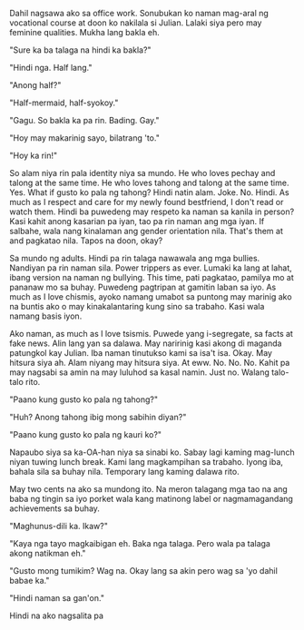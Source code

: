 Dahil nagsawa ako sa office work. Sonubukan ko naman mag-aral ng vocational course at doon ko nakilala si Julian. Lalaki siya pero may feminine qualities. Mukha lang bakla eh. 

"Sure ka ba talaga na hindi ka bakla?"

"Hindi nga. Half lang."

"Anong half?"

"Half-mermaid, half-syokoy."

"Gagu. So bakla ka pa rin. Bading. Gay."

"Hoy may makarinig sayo, bilatrang 'to."

"Hoy ka rin!"

So alam niya rin pala identity niya sa mundo. He who loves pechay and talong at the same time. He who loves tahong and talong at the same time. Yes. What if gusto ko pala ng tahong? Hindi natin alam. Joke. No. Hindi. As much as I respect and care for my newly found bestfriend, I don't read or watch them. Hindi ba puwedeng may respeto ka naman sa kanila in person? Kasi kahit anong kasarian pa iyan, tao pa rin naman ang mga iyan. If salbahe, wala nang kinalaman ang gender orientation nila. That's them at and pagkatao nila. Tapos na doon, okay? 

Sa mundo ng adults. Hindi pa rin talaga nawawala ang mga bullies. Nandiyan pa rin naman sila. Power trippers as ever. Lumaki ka lang at lahat, ibang version na naman ng bullying. This time, pati pagkatao, pamilya mo at pananaw mo sa buhay. Puwedeng pagtripan at gamitin laban sa iyo. As much as I love chismis, ayoko namang umabot sa puntong may marinig ako na buntis ako o may kinakalantaring kung sino sa trabaho. Kasi wala namang basis iyon. 

Ako naman, as much as I love tsismis. Puwede yang i-segregate, sa facts at fake news. Alin lang yan sa dalawa. May naririnig kasi akong di maganda patungkol kay Julian. Iba naman tinutukso kami sa isa't isa. Okay. May hitsura siya ah. Alam niyang may hitsura siya. At eww. No. No. No. Kahit pa may nagsabi sa amin na may luluhod sa kasal namin. Just no. Walang talo-talo rito. 

"Paano kung gusto ko pala ng tahong?"

"Huh? Anong tahong ibig mong sabihin diyan?"

"Paano kung gusto ko pala ng kauri ko?"

Napaubo siya sa ka-OA-han niya sa sinabi ko. Sabay lagi kaming mag-lunch niyan tuwing lunch break. Kami lang magkampihan sa trabaho. Iyong iba, bahala sila sa buhay nila. Temporary lang kaming dalawa rito. 

May two cents na ako sa mundong ito. Na meron talagang mga tao na ang baba ng tingin sa iyo porket wala kang matinong label or nagmamagandang achievements sa buhay. 

"Maghunus-dili ka. Ikaw?" 

"Kaya nga tayo magkaibigan eh. Baka nga talaga. Pero wala pa talaga akong natikman eh."

"Gusto mong tumikim? Wag na. Okay lang sa akin pero wag sa 'yo dahil babae ka."

"Hindi naman sa gan'on."

Hindi na ako nagsalita pa